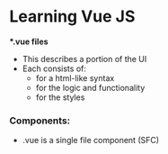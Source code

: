 # Learning Vue JS

**\*.vue files**

- This describes a portion of the UI
- Each consists of:
  - <template></template> for a html-like syntax
  - <script></script> for the logic and functionality
  - <style></style> for the styles

### Components:

- .vue is a single file component (SFC)
